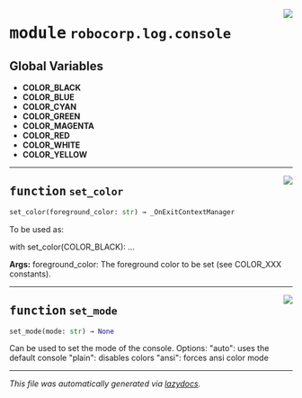 <!-- markdownlint-disable -->

<a href="..\..\log\robocorp\log\console#L0"><img align="right" style="float:right;" src="https://img.shields.io/badge/-source-cccccc?style=flat-square" /></a>

# <kbd>module</kbd> `robocorp.log.console`




**Global Variables**
---------------
- **COLOR_BLACK**
- **COLOR_BLUE**
- **COLOR_CYAN**
- **COLOR_GREEN**
- **COLOR_MAGENTA**
- **COLOR_RED**
- **COLOR_WHITE**
- **COLOR_YELLOW**

---

<a href="..\..\log\robocorp\log\console\set_color#L213"><img align="right" style="float:right;" src="https://img.shields.io/badge/-source-cccccc?style=flat-square" /></a>

## <kbd>function</kbd> `set_color`

```python
set_color(foreground_color: str) → _OnExitContextManager
```

To be used as: 

with set_color(COLOR_BLACK):  ... 



**Args:**
  foreground_color:  The foreground color to be set (see COLOR_XXX constants). 


---

<a href="..\..\log\robocorp\log\console\set_mode#L227"><img align="right" style="float:right;" src="https://img.shields.io/badge/-source-cccccc?style=flat-square" /></a>

## <kbd>function</kbd> `set_mode`

```python
set_mode(mode: str) → None
```

Can be used to set the mode of the console. Options:  "auto": uses the default console  "plain": disables colors  "ansi": forces ansi color mode 




---

_This file was automatically generated via [lazydocs](https://github.com/ml-tooling/lazydocs)._
